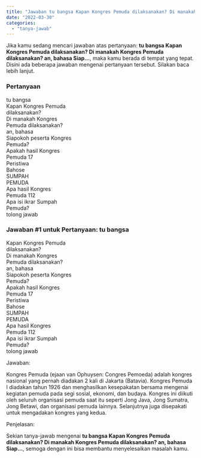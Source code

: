 ```yaml
---
title: "Jawaban tu bangsa Kapan Kongres Pemuda dilaksanakan? Di manakah Kongres Pemuda dilaksanakan? an, bahasa Siap..."
date: "2022-03-30"
categories: 
  - "tanya-jawab"
---
```


Jika kamu sedang mencari jawaban atas pertanyaan: **tu bangsa Kapan Kongres Pemuda dilaksanakan? Di manakah Kongres Pemuda dilaksanakan? an, bahasa Siap...**, maka kamu berada di tempat yang tepat. Disini ada beberapa jawaban mengenai pertanyaan tersebut. Silakan baca lebih lanjut.

### Pertanyaan

tu bangsa  
Kapan Kongres Pemuda  
dilaksanakan?  
Di manakah Kongres  
Pemuda dilaksanakan?  
an, bahasa  
Siapokoh peserta Kongres  
Pemuda?  
Apakah hasil Kongres  
Pemuda 17  
Peristiwa  
Bahose  
SUMPAH  
PEMUDA  
Apa hasil Kongres  
Pemuda 112  
Apa isi ikrar Sumpah  
Pemuda?  
tolong jawab​

### Jawaban #1 untuk Pertanyaan: tu bangsa  
Kapan Kongres Pemuda  
dilaksanakan?  
Di manakah Kongres  
Pemuda dilaksanakan?  
an, bahasa  
Siapokoh peserta Kongres  
Pemuda?  
Apakah hasil Kongres  
Pemuda 17  
Peristiwa  
Bahose  
SUMPAH  
PEMUDA  
Apa hasil Kongres  
Pemuda 112  
Apa isi ikrar Sumpah  
Pemuda?  
tolong jawab​

Jawaban:

Kongres Pemuda (ejaan van Ophuysen: Congres Pemoeda) adalah kongres nasional yang pernah diadakan 2 kali di Jakarta (Batavia). Kongres Pemuda I diadakan tahun 1926 dan menghasilkan kesepakatan bersama mengenai kegiatan pemuda pada segi sosial, ekonomi, dan budaya. Kongres ini diikuti oleh seluruh organisasi pemuda saat itu seperti Jong Java, Jong Sumatra, Jong Betawi, dan organisasi pemuda lainnya. Selanjutnya juga disepakati untuk mengadakan kongres yang kedua.

Penjelasan:

Sekian tanya-jawab mengenai **tu bangsa Kapan Kongres Pemuda dilaksanakan? Di manakah Kongres Pemuda dilaksanakan? an, bahasa Siap...**, semoga dengan ini bisa membantu menyelesaikan masalah kamu.
